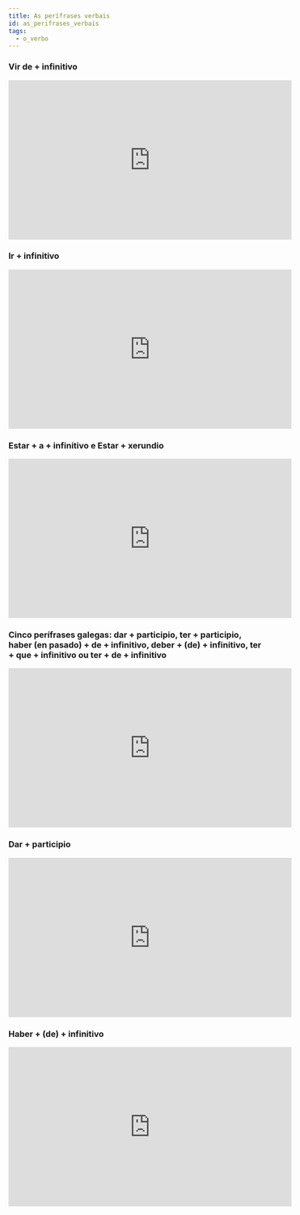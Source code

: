 ```yaml
---
title: As perífrases verbais
id: as_perifrases_verbais
tags:
  - o_verbo
---
```

### Vir de + infinitivo

<iframe width="560" height="315" src="https://www.youtube.com/embed/7kyMquBwPso" title="YouTube video player" frameborder="0" allow="accelerometer; autoplay; clipboard-write; encrypted-media; gyroscope; picture-in-picture; web-share" allowfullscreen></iframe>

### Ir + infinitivo

<iframe width="560" height="315" src="https://www.youtube.com/embed/t2KlZzzvMGs" title="YouTube video player" frameborder="0" allow="accelerometer; autoplay; clipboard-write; encrypted-media; gyroscope; picture-in-picture; web-share" allowfullscreen></iframe>

### Estar + a + infinitivo e Estar + xerundio

<iframe width="560" height="315" src="https://www.youtube.com/embed/haNzIZNisDQ" title="YouTube video player" frameborder="0" allow="accelerometer; autoplay; clipboard-write; encrypted-media; gyroscope; picture-in-picture; web-share" allowfullscreen></iframe>

### Cinco perífrases galegas: dar + participio, ter + participio, haber (en pasado) + de + infinitivo, deber + (de) + infinitivo,  ter + que + infinitivo ou ter + de + infinitivo

<iframe width="560" height="315" src="https://www.youtube.com/embed/pAtvJsj8cfM" title="YouTube video player" frameborder="0" allow="accelerometer; autoplay; clipboard-write; encrypted-media; gyroscope; picture-in-picture; web-share" allowfullscreen></iframe>

### Dar + participio

<iframe width="560" height="315" src="https://www.youtube.com/embed/qg6OFW8N6LM" title="YouTube video player" frameborder="0" allow="accelerometer; autoplay; clipboard-write; encrypted-media; gyroscope; picture-in-picture; web-share" allowfullscreen></iframe>

### Haber + (de) + infinitivo

<iframe width="560" height="315" src="https://www.youtube.com/embed/r9Xag3KQZAI" title="YouTube video player" frameborder="0" allow="accelerometer; autoplay; clipboard-write; encrypted-media; gyroscope; picture-in-picture; web-share" allowfullscreen></iframe>